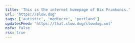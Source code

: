 ```yaml
---
title: 'This is the internet homepage of Bix Frankonis.'
url: 'https://slow.dog'
tags: ['autistic', 'mediocre', 'portland']
updatesFeed: 'https://that.slow.dog/slowdog.xml'
nsfw: false
rss: true
---
```

